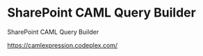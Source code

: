 SharePoint CAML Query Builder
=============================

SharePoint CAML Query Builder

https://camlexpression.codeplex.com/
